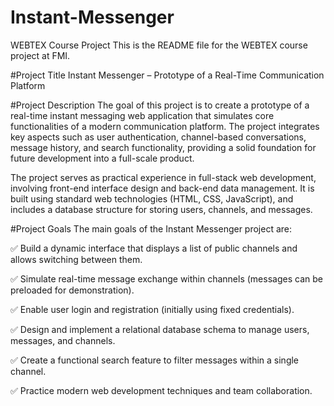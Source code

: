 # Instant-Messenger
WEBTEX Course Project
This is the README file for the WEBTEX course project at FMI.

#Project Title
Instant Messenger – Prototype of a Real-Time Communication Platform

#Project Description
The goal of this project is to create a prototype of a real-time instant messaging web application that simulates core functionalities of a modern communication platform. The project integrates key aspects such as user authentication, channel-based conversations, message history, and search functionality, providing a solid foundation for future development into a full-scale product.

The project serves as practical experience in full-stack web development, involving front-end interface design and back-end data management. It is built using standard web technologies (HTML, CSS, JavaScript), and includes a database structure for storing users, channels, and messages.

#Project Goals
The main goals of the Instant Messenger project are:

✅ Build a dynamic interface that displays a list of public channels and allows switching between them.

✅ Simulate real-time message exchange within channels (messages can be preloaded for demonstration).

✅ Enable user login and registration (initially using fixed credentials).

✅ Design and implement a relational database schema to manage users, messages, and channels.

✅ Create a functional search feature to filter messages within a single channel.

✅ Practice modern web development techniques and team collaboration.
